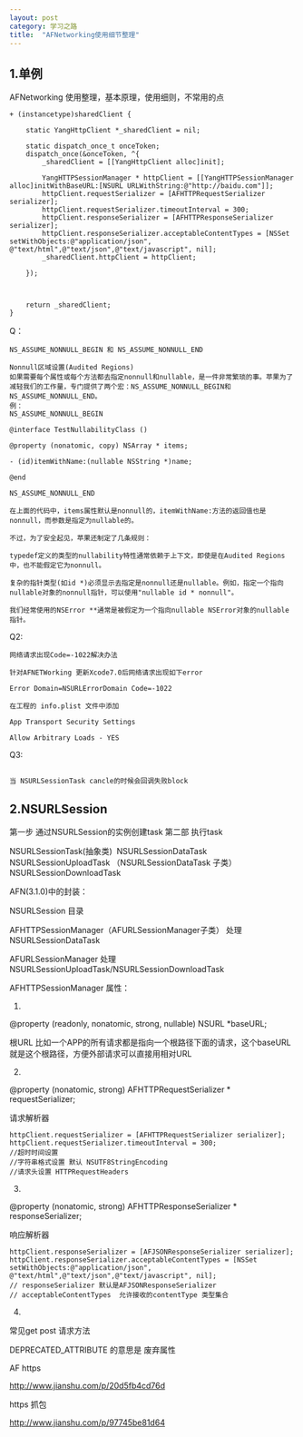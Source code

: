 ```yaml
---
layout: post
category: 学习之路
title:  "AFNetworking使用细节整理" 
---
```


## 1.单例

AFNetworking 使用整理，基本原理，使用细则，不常用的点

```
+ (instancetype)sharedClient {
    
    static YangHttpClient *_sharedClient = nil;
    
    static dispatch_once_t onceToken;
    dispatch_once(&onceToken, ^{
        _sharedClient = [[YangHttpClient alloc]init];
        
        YangHTTPSessionManager * httpClient = [[YangHTTPSessionManager alloc]initWithBaseURL:[NSURL URLWithString:@"http://baidu.com"]];
        httpClient.requestSerializer = [AFHTTPRequestSerializer serializer];
        httpClient.requestSerializer.timeoutInterval = 300;
        httpClient.responseSerializer = [AFHTTPResponseSerializer serializer];
        httpClient.responseSerializer.acceptableContentTypes = [NSSet setWithObjects:@"application/json", @"text/html",@"text/json",@"text/javascript", nil];
        _sharedClient.httpClient = httpClient;
        
    });
    
    
    
    return _sharedClient;
}
```

Q：

```
NS_ASSUME_NONNULL_BEGIN 和 NS_ASSUME_NONNULL_END

Nonnull区域设置(Audited Regions)
如果需要每个属性或每个方法都去指定nonnull和nullable，是一件非常繁琐的事。苹果为了减轻我们的工作量，专门提供了两个宏：NS_ASSUME_NONNULL_BEGIN和NS_ASSUME_NONNULL_END。
例：
NS_ASSUME_NONNULL_BEGIN

@interface TestNullabilityClass () 

@property (nonatomic, copy) NSArray * items; 

- (id)itemWithName:(nullable NSString *)name; 

@end 

NS_ASSUME_NONNULL_END

在上面的代码中，items属性默认是nonnull的，itemWithName:方法的返回值也是nonnull，而参数是指定为nullable的。

不过，为了安全起见，苹果还制定了几条规则：

typedef定义的类型的nullability特性通常依赖于上下文，即使是在Audited Regions中，也不能假定它为nonnull。

复杂的指针类型(如id *)必须显示去指定是nonnull还是nullable。例如，指定一个指向nullable对象的nonnull指针，可以使用"nullable id * nonnull"。

我们经常使用的NSError **通常是被假定为一个指向nullable NSError对象的nullable指针。

```

Q2:

```
网络请求出现Code=-1022解决办法

针对AFNETWorking 更新Xcode7.0后网络请求出现如下error

Error Domain=NSURLErrorDomain Code=-1022

在工程的 info.plist 文件中添加 

App Transport Security Settings

Allow Arbitrary Loads - YES
```

Q3:

```

当 NSURLSessionTask cancle的时候会回调失败block

```



## 2.NSURLSession

第一步 通过NSURLSession的实例创建task
第二部 执行task



NSURLSessionTask(抽象类)
​	NSURLSessionDataTask 
​	NSURLSessionUploadTask （NSURLSessionDataTask 子类）
​	NSURLSessionDownloadTask



AFN(3.1.0)中的封装：

NSURLSession 目录  

AFHTTPSessionManager（AFURLSessionManager子类）  处理  NSURLSessionDataTask

AFURLSessionManager 处理  NSURLSessionUploadTask/NSURLSessionDownloadTask

AFHTTPSessionManager 属性：

1.

@property (readonly, nonatomic, strong, nullable) NSURL *baseURL;

根URL 比如一个APP的所有请求都是指向一个根路径下面的请求，这个baseURL就是这个根路径，方便外部请求可以直接用相对URL

2.

@property (nonatomic, strong) AFHTTPRequestSerializer <AFURLRequestSerialization> * requestSerializer;

请求解析器

```
httpClient.requestSerializer = [AFHTTPRequestSerializer serializer];
httpClient.requestSerializer.timeoutInterval = 300;
//超时时间设置
//字符串格式设置 默认 NSUTF8StringEncoding
//请求头设置 HTTPRequestHeaders
```

3.

@property (nonatomic, strong) AFHTTPResponseSerializer <AFURLResponseSerialization> * responseSerializer;

响应解析器

```
httpClient.responseSerializer = [AFJSONResponseSerializer serializer];
httpClient.responseSerializer.acceptableContentTypes = [NSSet setWithObjects:@"application/json", @"text/html",@"text/json",@"text/javascript", nil];
// responseSerializer 默认是AFJSONResponseSerializer
// acceptableContentTypes  允许接收的contentType 类型集合
```

4.

常见get post 请求方法

DEPRECATED_ATTRIBUTE 的意思是  废弃属性



AF https

http://www.jianshu.com/p/20d5fb4cd76d





https 抓包



http://www.jianshu.com/p/97745be81d64